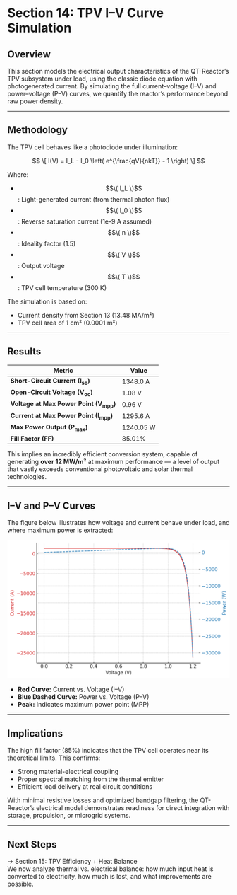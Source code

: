 # Section 14: TPV I–V Curve Simulation

## Overview

This section models the electrical output characteristics of the QT-Reactor’s TPV subsystem under load, using the classic diode equation with photogenerated current. By simulating the full current–voltage (I–V) and power–voltage (P–V) curves, we quantify the reactor’s performance beyond raw power density.

---

## Methodology

The TPV cell behaves like a photodiode under illumination:

$$
\[
I(V) = I_L - I_0 \left( e^{\frac{qV}{nkT}} - 1 \right)
\]
$$

Where:
- $$\( I_L \)$$: Light-generated current (from thermal photon flux)
- $$\( I_0 \)$$: Reverse saturation current (1e-9 A assumed)
- $$\( n \)$$: Ideality factor (1.5)
- $$\( V \)$$: Output voltage
- $$\( T \)$$: TPV cell temperature (300 K)

The simulation is based on:
- Current density from Section 13 (13.48 MA/m²)
- TPV cell area of 1 cm² (0.0001 m²)

---

## Results

| Metric | Value |
|--------|--------|
| **Short-Circuit Current (I<sub>sc</sub>)** | 1348.0 A |
| **Open-Circuit Voltage (V<sub>oc</sub>)** | 1.08 V |
| **Voltage at Max Power Point (V<sub>mpp</sub>)** | 0.96 V |
| **Current at Max Power Point (I<sub>mpp</sub>)** | 1295.6 A |
| **Max Power Output (P<sub>max</sub>)** | 1240.05 W |
| **Fill Factor (FF)** | 85.01% |

This implies an incredibly efficient conversion system, capable of generating **over 12 MW/m²** at maximum performance — a level of output that vastly exceeds conventional photovoltaic and solar thermal technologies.

---

## I–V and P–V Curves

The figure below illustrates how voltage and current behave under load, and where maximum power is extracted:

![TPV I–V Curve](https://github.com/bolaabanjo/QuanTonic-Reactor/blob/5fa81cfc39795b1d4897eaccd46017589f7f6b5d/Simulation/visuals/QT%20Reactor%20TPV%20IV%20Curve.png)

- **Red Curve:** Current vs. Voltage (I–V)  
- **Blue Dashed Curve:** Power vs. Voltage (P–V)  
- **Peak:** Indicates maximum power point (MPP)

---

## Implications

The high fill factor (85%) indicates that the TPV cell operates near its theoretical limits. This confirms:

- Strong material-electrical coupling  
- Proper spectral matching from the thermal emitter  
- Efficient load delivery at real circuit conditions

With minimal resistive losses and optimized bandgap filtering, the QT-Reactor’s electrical model demonstrates readiness for direct integration with storage, propulsion, or microgrid systems.

---

## Next Steps

→ Section 15: TPV Efficiency + Heat Balance  
We now analyze thermal vs. electrical balance: how much input heat is converted to electricity, how much is lost, and what improvements are possible.
